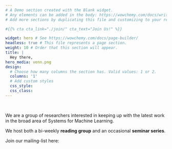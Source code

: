 ```yaml
---
# A Demo section created with the Blank widget.
# Any elements can be added in the body: https://wowchemy.com/docs/writing-markdown-latex/
# Add more sections by duplicating this file and customizing to your requirements.

#{{% cta cta_link="./join/" cta_text="Join Us!" %}}

widget: hero # See https://wowchemy.com/docs/page-builder/
headless: true # This file represents a page section.
weight: 10 # Order that this section will appear.
title: |
  Hey there,
hero_media: venn.png
design:
  # Choose how many columns the section has. Valid values: 1 or 2.
  columns: '1'
  # Add custom styles
  css_style:
  css_class:
---
```


<br>
 
We are a group of researchers interested in keeping up with the latest work in the broad area of Systems for Machine Learning.

We host both a bi-weekly **reading group** and an occasional **seminar series**.

Join our mailing-list here: <TODO>
